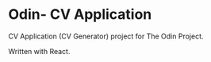 # Odin- CV Application


CV Application (CV Generator) project for The Odin Project.

Written with React.
